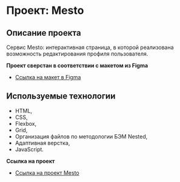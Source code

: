 # Проект: Mesto

## Описание проекта
Сервис Mesto: интерактивная страница, в которой реализована возможность редактирования профиля пользователя.

**Проект сверстан в соответствии с макетом из Figma**

* [Сcылка на макет в Figma](https://www.figma.com/file/2cn9N9jSkmxD84oJik7xL7/JavaScript.-Sprint-4?node-id=0%3A1) 

## Используемые технологии
* HTML,
* CSS,
* Flexbox,
* Grid,
* Организация файлов по методологии БЭМ Nested,
* Адаптивная верстка,
* JavaScript.

**Ссылка на проект**

* [Ссылка на проект Mesto]()
